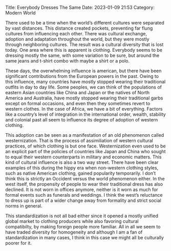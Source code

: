 Title: Everybody Dresses The Same
Date: 2023-01-09 21:53
Category: Modern World

There used to be a time when the world’s different cultures were separated by vast distances. This distance created pockets, preventing far flung cultures from influencing each other. There was cultural exchange, adoption and adaptation throughout the world, but they were mostly through neighboring cultures. The result was a cultural diversity that is lost today. One area where this is apparent is clothing. Everybody seems to be dressing mostly the same, with some variation to be sure, but around the same jeans and t-shirt combo with maybe a shirt or a polo. 


These days, the overwhelming influence is american, but there have been significant contributions from the European powers in the past. Owing to this influence, many countries have mostly stopped wearing their traditional outfits in day to day life. Some peoples, we can think of the populations of eastern Asian countries like China and Japan or the natives of North America and Australia, have mostly stopped wearing their traditional garbs except on formal occasions, and even then they sometimes revert to western clothes. In the case of Africa, we have a bit of everything. Factors like a country’s level of integration in the international order, wealth, stability and colonial past all seem to influence its degree of adoption of western clothing. 


This adoption can be seen as a manifestation of an old phenomenon called westernization. That is the process of assimiliation of western cultural practices, of which clothing is but one face. Westernization even used to be an explicit part of the policies of countries like Japan and China who sought to equal their western counterparts in military and economic matters. This kind of cultural influence is also a two way street. There have been clear examples of this during the hippy era when non-western clothing styles, such as native American clothing, gained popularity temporarily. I don’t think this is strictly an Occident versus the world phenomenon either. In the west itself, the propensity of people to wear their traditional dress has also declined. It is not worn in offices anymore, neither is it worn as much for formal events such as funerals and weddings. I think the west’s reluctance to dress up is part of a wider change away from formality and strict social norms in general. 


This standardization is not all bad either since it opened a mostly unified global market to clothing producers while also favoring cultural compatibilty, by making foreign people more familiar. All in all we seem to have traded diversity for homogeneity and although I am a fan of standardization in many cases, I think in this case we might all be culturally poorer for it.
